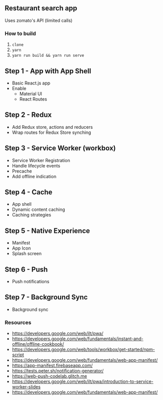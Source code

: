 ## Restaurant search app
Uses zomato's API (limited calls)

### How to build
1. `clone`
2. `yarn`
3. `yarn run build && yarn run serve`

## Step 1 - App with App Shell
- Basic React.js app
- Enable
	- Material UI
	- React Routes

## Step 2 - Redux
- Add Redux store, actions and reducers
- Wrap routes for Redux Store synching

## Step 3 - Service Worker (workbox)
- Service Worker Registration
- Handle lifecycle events
- Precache
- Add offline indication

## Step 4 - Cache
- App shell
- Dynamic content caching
- Caching strategies

## Step 5 - Native Experience
- Manifest
- App Icon
- Splash screen

## Step 6 - Push
- Push notifications

## Step 7 - Background Sync
- Background sync

### Resources
- https://developers.google.com/web/ilt/pwa/
- https://developers.google.com/web/fundamentals/instant-and-offline/offline-cookbook/
- https://developers.google.com/web/tools/workbox/get-started/npm-script
- https://developers.google.com/web/fundamentals/web-app-manifest/
- https://app-manifest.firebaseapp.com/
- https://tests.peter.sh/notification-generator/
- https://web-push-codelab.glitch.me
- https://developers.google.com/web/ilt/pwa/introduction-to-service-worker-slides
- https://developers.google.com/web/fundamentals/web-app-manifest/
